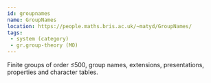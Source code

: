 ```yaml
---
id: groupnames
name: Group​Names
location: https://people.maths.bris.ac.uk/~matyd/GroupNames/
tags:
 - system (category)
 - gr.group-theory (MO)
---
```


Finite groups of order ≤500, group names, extensions, presentations, properties and character tables.
